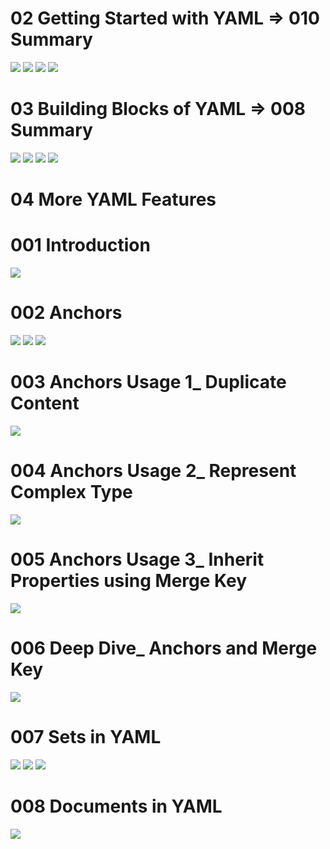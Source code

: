 # 02 Getting Started with YAML => 010 Summary
![](Images/2022-10-15-17-53-08.png)
![](Images/2022-10-15-17-53-22.png)
![](Images/2022-10-15-17-53-36.png)
![](Images/2022-10-15-17-53-52.png)

# 03 Building Blocks of YAML => 008 Summary
![](Images/2022-10-15-22-16-17.png)
![](Images/2022-10-15-22-16-35.png)
![](Images/2022-10-15-22-16-49.png)
![](Images/2022-10-15-22-17-06.png)

# 04 More YAML Features
# 001 Introduction
![](Images/2022-10-15-22-22-47.png)

# 002 Anchors
![](Images/2022-10-16-06-56-41.png)
![](Images/2022-10-16-06-57-23.png)
![](Images/2022-10-16-06-57-49.png)

# 003 Anchors Usage 1_ Duplicate Content
![](Images/2022-10-16-07-03-05.png)

# 004 Anchors Usage 2_ Represent Complex Type
![](Images/2022-10-16-07-10-06.png)

# 005 Anchors Usage 3_ Inherit Properties using Merge Key
![](Images/2022-10-16-07-15-11.png)

# 006 Deep Dive_ Anchors and Merge Key
![](Images/2022-10-16-07-22-28.png)

# 007 Sets in YAML
![](Images/2022-10-16-07-24-11.png)
![](Images/2022-10-16-07-28-12.png)
![](Images/2022-10-16-07-37-13.png)

# 008 Documents in YAML
![](Images/2022-10-16-07-43-46.png)